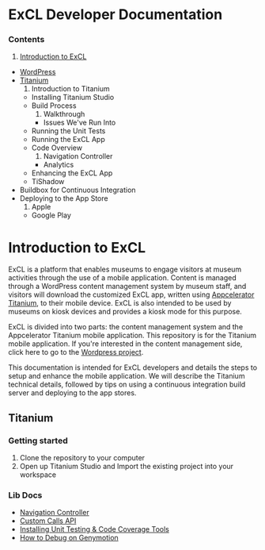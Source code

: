 # ExCL Developer Documentation #

### Contents ###

1. [Introduction to ExCL](#exclIntro)
- [WordPress](https://github.com/cmhouston/excl-cms)
- [Titanium](#titanium)
	1. Introduction to Titanium
	- Installing Titanium Studio
	- Build Process
		1. Walkthrough
		- Issues We've Run Into
	- Running the Unit Tests
	- Running the ExCL App
	- Code Overview
		1. Navigation Controller
		- Analytics
	- Enhancing the ExCL App
	- TiShadow
- Buildbox for Continuous Integration
- Deploying to the App Store
	1. Apple
	- Google Play

# <a name="exclIntro"></a> Introduction to ExCL #
ExCL is a platform that enables museums to engage visitors at museum activities through the use of a mobile application. Content is managed through a WordPress content management system by museum staff, and visitors will download the customized ExCL app, written using [Appcelerator Titanium](http://www.appcelerator.com/titanium/), to their mobile device. ExCL is also intended to be used by museums on kiosk devices and provides a kiosk mode for this purpose.

ExCL is divided into two parts: the content management system and the Appcelerator Titanium mobile application. This repository is for the Titanium mobile application. If you're interested in the content management side, click here to go to the [Wordpress project](https://github.com/cmhouston/excl-cms).

This documentation is intended for ExCL developers and details the steps to setup and enhance the mobile application. We will describe the Titanium technical details, followed by tips on using a continuous integration build server and deploying to the app stores.

## <a name="titanium"></a>Titanium ##

### Getting started ###

1. Clone the repository to your computer
2. Open up Titanium Studio and Import the existing project into your workspace

### Lib Docs ###

* [Navigation Controller](/docs/NavigationController.md)
* [Custom Calls API](/docs/CustomCalls.md)
* [Installing Unit Testing & Code Coverage Tools](/docs/installingUnitTestingAndCodeCoverageTools.md)
* [How to Debug on Genymotion](/docs/debuggingOnGenymotion.md)
